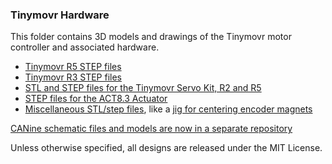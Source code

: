 ### Tinymovr Hardware

This folder contains 3D models and drawings of the Tinymovr motor controller and associated hardware.

- [Tinymovr R5 STEP files](./R5/)
- [Tinymovr R3 STEP files](./R3/)
- [STL and STEP files for the Tinymovr Servo Kit, R2 and R5](./ServoKit/)
- [STEP files for the ACT8.3 Actuator](./Actuator/)
- [Miscellaneous STL/step files](./misc/), like a [jig for centering encoder magnets](./misc/magnet_jig.stl)

[CANine schematic files and models are now in a separate repository](https://github.com/tinymovr/CANine/tree/main/Hardware)

Unless otherwise specified, all designs are released under the MIT License.
